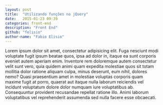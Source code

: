 ```yaml
---
layout: post
title:  "Utilizando funções no jQuery"
date:   2015-01-23 09:39
categories: front-end
description: "Front End"
github: "felisio"
author-name: "Fabio Elisio"
---
```

Lorem ipsum dolor sit amet, consectetur adipisicing elit. Fuga nesciunt modi voluptate fugit ipsum beatae quos, ipsa ad dolor in, itaque ea sunt corporis eveniet autem aperiam enim. Inventore rem doloremque autem consectetur velit sunt vero, quia quidem animi quam expedita molestiae quos sit totam mollitia dolor ratione aliquam culpa, minus deserunt, eum nihil, dolores nemo? Quasi praesentium amet in molestiae voluptas corporis quam maxime fugit at porro, quaerat aut itaque nulla laborum reiciendis vel incidunt voluptatum dolore dolor numquam iure voluptatibus ab. Consequuntur provident recusandae repellat ratione illo. Animi laborum voluptatibus vel reprehenderit assumenda sed nulla facere esse obcaecati.


